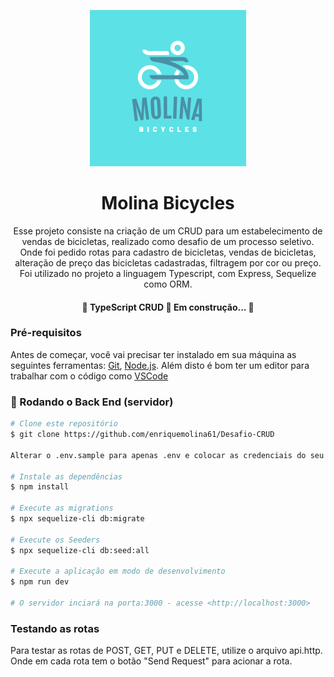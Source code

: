 <p align="center">
  <img src="https://github.com/enriquemolina61/Desafio-CRUD/blob/master/Molina.png?raw=true" width="250" title="hover text">
</p>

<h1 align="center">Molina Bicycles</h1>

<p align="center">Esse projeto consiste na criação de um CRUD para um estabelecimento de vendas de bicicletas, realizado como desafio de um processo seletivo. Onde foi pedido rotas para cadastro de bicicletas, vendas de bicicletas, alteração de preço das bicicletas cadastradas, filtragem por cor ou preço. Foi utilizado no projeto a linguagem Typescript, com Express, Sequelize como ORM. </p>

<h4 align="center"> 
	🚧  TypeScript CRUD 🚀 Em construção...  🚧
</h4>

### Pré-requisitos

Antes de começar, você vai precisar ter instalado em sua máquina as seguintes ferramentas:
[Git](https://git-scm.com), [Node.js](https://nodejs.org/en/). 
Além disto é bom ter um editor para trabalhar com o código como [VSCode](https://code.visualstudio.com/)

### 🎲 Rodando o Back End (servidor)



```bash
# Clone este repositório
$ git clone https://github.com/enriquemolina61/Desafio-CRUD

Alterar o .env.sample para apenas .env e colocar as credenciais do seu banco de dados postgres.

# Instale as dependências
$ npm install

# Execute as migrations
$ npx sequelize-cli db:migrate

# Execute os Seeders
$ npx sequelize-cli db:seed:all

# Execute a aplicação em modo de desenvolvimento
$ npm run dev

# O servidor inciará na porta:3000 - acesse <http://localhost:3000>
```

### Testando as rotas

Para testar as rotas de POST, GET, PUT e DELETE, utilize o arquivo api.http. Onde em cada rota tem o botão "Send Request" para acionar a rota.

